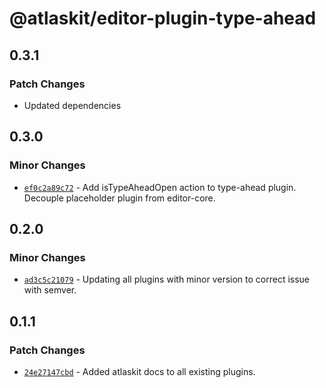 # @atlaskit/editor-plugin-type-ahead

## 0.3.1

### Patch Changes

- Updated dependencies

## 0.3.0

### Minor Changes

- [`ef0c2a89c72`](https://bitbucket.org/atlassian/atlassian-frontend/commits/ef0c2a89c72) - Add isTypeAheadOpen action to type-ahead plugin. Decouple placeholder plugin from editor-core.

## 0.2.0

### Minor Changes

- [`ad3c5c21079`](https://bitbucket.org/atlassian/atlassian-frontend/commits/ad3c5c21079) - Updating all plugins with minor version to correct issue with semver.

## 0.1.1

### Patch Changes

- [`24e27147cbd`](https://bitbucket.org/atlassian/atlassian-frontend/commits/24e27147cbd) - Added atlaskit docs to all existing plugins.
